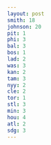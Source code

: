 ```yaml
---
layout: post
smith: 18
johnson: 20
pit: 1
phi: 3
bal: 3
bos: 1
lad: 2
was: 3
kan: 2
tam: 3
nyy: 2
cle: 2
tor: 1
stl: 3
min: 3
hou: 4
atl: 2
sdg: 3
---
```

